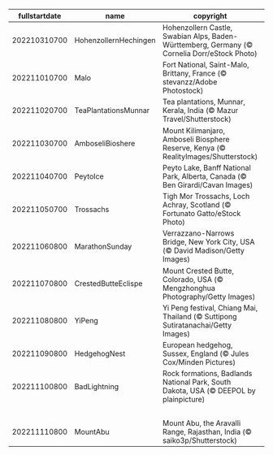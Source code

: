 |fullstartdate|name|copyright|title|image|
|--|--|--|--|--|
202210310700|HohenzollernHechingen|Hohenzollern Castle, Swabian Alps, Baden-Württemberg, Germany (© Cornelia Dorr/eStock Photo)|Info|![](/en-AU/2022/11/202210310700HohenzollernHechingen.jpg)|
202211010700|Malo|Fort National, Saint-Malo, Brittany, France (© stevanzz/Adobe Photostock)|Info|![](/en-AU/2022/11/202211010700Malo.jpg)|
202211020700|TeaPlantationsMunnar|Tea plantations, Munnar, Kerala, India (© Mazur Travel/Shutterstock)|Info|![](/en-AU/2022/11/202211020700TeaPlantationsMunnar.jpg)|
202211030700|AmboseliBioshere|Mount Kilimanjaro, Amboseli Biosphere Reserve, Kenya (© RealityImages/Shutterstock)|Info|![](/en-AU/2022/11/202211030700AmboseliBioshere.jpg)|
202211040700|PeytoIce|Peyto Lake, Banff National Park, Alberta, Canada (© Ben Girardi/Cavan Images)|Info|![](/en-AU/2022/11/202211040700PeytoIce.jpg)|
202211050700|Trossachs|Tigh Mor Trossachs, Loch Achray, Scotland (© Fortunato Gatto/eStock Photo)|Info|![](/en-AU/2022/11/202211050700Trossachs.jpg)|
202211060800|MarathonSunday|Verrazzano-Narrows Bridge, New York City, USA (© David Madison/Getty Images)|Info|![](/en-AU/2022/11/202211060800MarathonSunday.jpg)|
202211070800|CrestedButteEclispe|Mount Crested Butte, Colorado, USA (© Mengzhonghua Photography/Getty Images)|Info|![](/en-AU/2022/11/202211070800CrestedButteEclispe.jpg)|
202211080800|YiPeng|Yi Peng festival, Chiang Mai, Thailand (© Suttipong Sutiratanachai/Getty Images)|Info|![](/en-AU/2022/11/202211080800YiPeng.jpg)|
202211090800|HedgehogNest|European hedgehog, Sussex, England (© Jules Cox/Minden Pictures)|Info|![](/en-AU/2022/11/202211090800HedgehogNest.jpg)|
202211100800|BadLightning|Rock formations, Badlands National Park, South Dakota, USA (© DEEPOL by plainpicture)|Info|![](/en-AU/2022/11/202211100800BadLightning.jpg)|
||||![](/en-AU/2022/11/.jpg)|
202211110800|MountAbu|Mount Abu, the Aravalli Range, Rajasthan, India (© saiko3p/Shutterstock)|Info|![](/en-AU/2022/11/202211110800MountAbu.jpg)|
